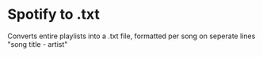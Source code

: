 # Spotify to .txt
 Converts entire playlists into a .txt file, formatted per song on seperate lines "song title - artist"
